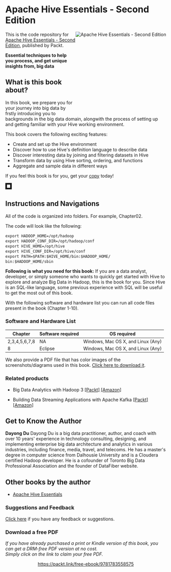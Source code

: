 


# Apache Hive Essentials - Second Edition

<a href="https://www.packtpub.com/application-development/apache-hive-essentials-second-edition?utm_source=github&utm_medium=repository&utm_campaign=9781788995092"><img src="https://d1ldz4te4covpm.cloudfront.net/sites/default/files/imagecache/ppv4_main_book_cover/B10778.png" alt="Apache Hive Essentials - Second Edition" height="256px" align="right"></a>

This is the code repository for [Apache Hive Essentials - Second Edition](https://www.packtpub.com/application-development/apache-hive-essentials-second-edition?utm_source=github&utm_medium=repository&utm_campaign=9781788995092), published by Packt.

**Essential techniques to help you process, and get unique insights from, big data**

## What is this book about?
In this book, we prepare you for your journey into big data by frstly introducing you to backgrounds in the big data domain, alongwith the process of setting up and getting familiar with your Hive working environment.

This book covers the following exciting features: 
* Create and set up the Hive environment
* Discover how to use Hive's definition language to describe data
* Discover interesting data by joining and filtering datasets in Hive
* Transform data by using Hive sorting, ordering, and functions
* Aggregate and sample data in different ways

If you feel this book is for you, get your [copy](https://www.amazon.com/dp/1788995090) today!  

<a href="https://www.packtpub.com/?utm_source=github&utm_medium=banner&utm_campaign=GitHubBanner"><img src="https://raw.githubusercontent.com/PacktPublishing/GitHub/master/GitHub.png" 
alt="https://www.packtpub.com/" border="5" /></a>


## Instructions and Navigations
All of the code is organized into folders. For example, Chapter02.

The code will look like the following:
```
export HADOOP_HOME=/opt/hadoop
export HADOOP_CONF_DIR=/opt/hadoop/conf
export HIVE_HOME=/opt/hive
export HIVE_CONF_DIR=/opt/hive/conf
export PATH=$PATH:$HIVE_HOME/bin:$HADOOP_HOME/
bin:$HADOOP_HOME/sbin
```

**Following is what you need for this book:**
If you are a data analyst, developer, or simply someone who wants to quickly get started with Hive to explore and analyze Big Data in Hadoop, this is the book for you. Since Hive is an SQL-like language, some previous experience with SQL will be useful to get the most out of this book.

With the following software and hardware list you can run all code files present in the book (Chapter 1-10).

### Software and Hardware List

| Chapter       | Software required    | OS required                        |
| --------------| ---------------------| -----------------------------------|
| 2,3,4,5,6,7,8 |NA                    | Windows, Mac OS X, and Linux (Any) |
|8              |Eclipse               | Windows, Mac OS X, and Linux (Any) |


We also provide a PDF file that has color images of the screenshots/diagrams used in this book. [Click here to download it](https://www.packtpub.com/sites/default/files/downloads/ApacheHiveEssentialsSecondEdition_ColorImages.pdf).

### Related products 
* Big Data Analytics with Hadoop 3 [[Packt]](https://www.packtpub.com/big-data-and-business-intelligence/big-data-analytics-hadoop-3?utm_source=github&utm_medium=repository&utm_campaign=9781788628846) [[Amazon]](https://www.amazon.com/dp/1788628845)

* Building Data Streaming Applications with Apache Kafka [[Packt]](https://www.packtpub.com/big-data-and-business-intelligence/building-data-streaming-applications-apache-kafka?utm_source=github&utm_medium=repository&utm_campaign=9781787283985) [[Amazon]](https://www.amazon.com/dp/1787283984)

## Get to Know the Author
**Dayong Du**
Dayong Du is a big data practitioner, author, and coach with over 10 years' experience in technology consulting, designing, and implementing enterprise big data architecture and analytics in various industries, including finance, media, travel, and telecoms. He has a master's degree in computer science from Dalhousie University and is a Cloudera certified Hadoop developer. He is a cofounder of Toronto Big Data Professional Association and the founder of DataFiber website.


## Other books by the author
* [Apache Hive Essentials](https://www.packtpub.com/big-data-and-business-intelligence/apache-hive-essentials?utm_source=github&utm_medium=repository&utm_campaign=9781783558575)


### Suggestions and Feedback
[Click here](https://docs.google.com/forms/d/e/1FAIpQLSdy7dATC6QmEL81FIUuymZ0Wy9vH1jHkvpY57OiMeKGqib_Ow/viewform) if you have any feedback or suggestions.
### Download a free PDF

 <i>If you have already purchased a print or Kindle version of this book, you can get a DRM-free PDF version at no cost.<br>Simply click on the link to claim your free PDF.</i>
<p align="center"> <a href="https://packt.link/free-ebook/9781783558575">https://packt.link/free-ebook/9781783558575 </a> </p>
